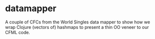 datamapper
==========

A couple of CFCs from the World Singles data mapper to show how we wrap Clojure (vectors of) hashmaps to present a thin OO veneer to our CFML code.
